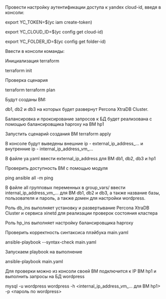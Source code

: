 Провести настройку аутентификации доступа к yandex cloud-id, введя в консоли:

export YC_TOKEN=$(yc iam create-token)

export YC_CLOUD_ID=$(yc config get cloud-id)

export YC_FOLDER_ID=$(yc config get folder-id)

Ввести в консоли команды: 

Инициализация terraform 

terraform init 

Проверка сценария 

terraform terraform plan

Будут созданы ВМ:

db1, db2 и db3 на которых будет развернут Percona XtraDB Cluster.

Балансировка и проксирование запросов к БД будет реализована с помощью балансировщика haproxy на ВМ hp1

Запустить сценарий создания ВМ 
terraform apply

В консоле будут выведены внешние ip - external_ip_address_... и внутренние ip - internal_ip_address_vm_...

В файле ya.yaml ввести external_ip_address для ВМ db1, db2, db3 и hp1

Проверить доступность ВМ с помощью модуля 

ping ansible all -m ping 

В файле all групповых переменных в group_vars/ ввести internal_ip_address_vm_... для ВМ db1, db2 и db3, 
а также название базы, пользователя и пароль, а также домен для настройки wordpress.

Роль db_ins выполняет установку и развертывание Percona XtraDB Cluster
и сервиса xinetd для реализации проверок состояния кластера

Роль hp_ins выполняет настройку балансировщика haproxy 

Проверить корректность синтаксиса плэйбука main.yaml

ansible-playbook --syntax-check main.yaml

Запускаем playbook на выполнение

ansible-playbook main.yaml

Для проверки можно из консоли своей ВМ подключится к IP ВМ hp1 и выполнить запросы на БД wordpress

mysql -u wordpress wordpress -h <internal_ip_address_vm_... для ВМ hp1> -p <пароль по wordpress>


